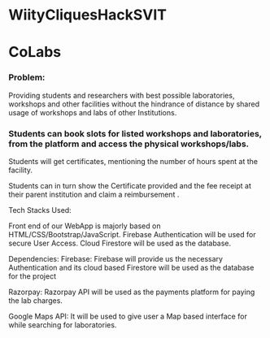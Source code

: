 # WiityCliquesHackSVIT

# CoLabs

### Problem:
Providing students and researchers with best possible laboratories, workshops and other facilities without the hindrance of distance by shared usage of workshops and labs of other Institutions.

### Students can book slots for listed workshops  and laboratories, from the platform and access the physical workshops/labs.

Students will get certificates, mentioning the number of hours spent at the facility.  

Students can in turn show the Certificate provided and the fee receipt at their parent institution and claim a reimbursement .


Tech Stacks Used: 

Front end of our WebApp is majorly based on HTML/CSS/Bootstrap/JavaScript.
Firebase Authentication will be used for secure User Access.
Cloud Firestore will be used as the database.


Dependencies:
Firebase:
    Firebase will provide us the necessary     Authentication and its cloud based Firestore will be     used as the database for the project

Razorpay:
    Razorpay API will be used as the payments platform     for paying the lab charges.

Google Maps API:
    It will be used to give user a Map based interface for
    while searching for laboratories.

